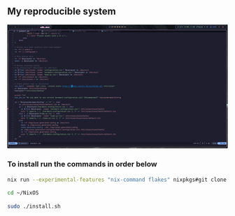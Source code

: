 ## My reproducible system

![Screenshot](./assets/preview.png)

### To install run the commands in order below

```bash
nix run --experimental-features "nix-command flakes" nixpkgs#git clone https://github.com/Sly-Harvey/NixOS.git ~/NixOS
```
```bash
cd ~/NixOS
```
```bash
sudo ./install.sh
```
